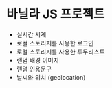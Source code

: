 # 바닐라 JS 프로젝트

*  실시간 시계
*  로컬 스토리지를 사용한 로그인
*  로컬 스토리지를 사용한 투두리스트
*  랜덤 배경 이미지
*  랜덤 인용문구 
*  날씨와 위치 (geolocation)